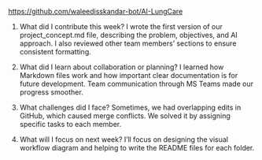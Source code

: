 https://github.com/waleedisskandar-bot/AI-LungCare

1. What did I contribute this week?
I wrote the first version of our project_concept.md file, describing the problem, objectives, and AI approach. I also reviewed other team members’ sections to ensure consistent formatting.

2. What did I learn about collaboration or planning?
I learned how Markdown files work and how important clear documentation is for future development. Team communication through MS Teams made our progress smoother.

3. What challenges did I face?
Sometimes, we had overlapping edits in GitHub, which caused merge conflicts. We solved it by assigning specific tasks to each member.

4. What will I focus on next week?
I’ll focus on designing the visual workflow diagram and helping to write the README files for each folder.
